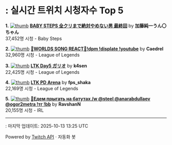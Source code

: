 # : 실시간 트위치 시청자수 Top 5

**1.** [![thumb](https://static-cdn.jtvnw.net/previews-ttv/live_user_kato_junichi0817-320x180.jpg)](https://twitch.tv/加藤純一うん〇ちゃん)
**[BABY STEPS 全クリまで絶対やめない男 最終回](https://twitch.tv/加藤純一うん〇ちゃん)** by **加藤純一うん〇ちゃん**<br>37,452명 시청  - Baby Steps

**2.** [![thumb](https://static-cdn.jtvnw.net/previews-ttv/live_user_caedrel-320x180.jpg)](https://twitch.tv/Caedrel)
**[🔴WORLDS SONG REACT🔴!dpm !displate !youtube](https://twitch.tv/Caedrel)** by **Caedrel**<br>32,960명 시청  - League of Legends

**3.** [![thumb](https://static-cdn.jtvnw.net/previews-ttv/live_user_k4sen-320x180.jpg)](https://twitch.tv/k4sen)
**[LTK Day5 ガリオ](https://twitch.tv/k4sen)** by **k4sen**<br>22,425명 시청  - League of Legends

**4.** [![thumb](https://static-cdn.jtvnw.net/previews-ttv/live_user_fps_shaka-320x180.jpg)](https://twitch.tv/fps_shaka)
**[LTK PD Arena](https://twitch.tv/fps_shaka)** by **fps_shaka**<br>22,169명 시청  - League of Legends

**5.** [![thumb](https://static-cdn.jtvnw.net/previews-ttv/live_user_ravshann-320x180.jpg)](https://twitch.tv/RavshanN)
**[🛑Едем прыгать на батутах /w @steel @anarabdullaev @ogor2metra !тг !bb](https://twitch.tv/RavshanN)** by **RavshanN**<br>20,155명 시청  - IRL


---
: 마지막 업데이트: 2025-10-13 13:25 UTC

Powered by [Twitch API](https://dev.twitch.tv/docs/api/reference) · 자동화 봇